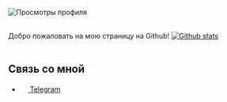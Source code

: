 ![Просмотры профиля](https://gpvc.arturio.dev/ktxdev)<br><br>

Добро пожаловать на мою страницу на Github!
[![Github stats](https://github-readme-stats.vercel.app/api?username=ktxdev)](https://github.com/anuraghazra/github-readme-stats) <br><br>

## Связь со мной
- <a href="https://t.me/y9san9"><img src="https://upload.wikimedia.org/wikipedia/commons/thumb/8/82/Telegram_logo.svg/768px-Telegram_logo.svg.png" width=16 height=16 /> Telegram</a>

